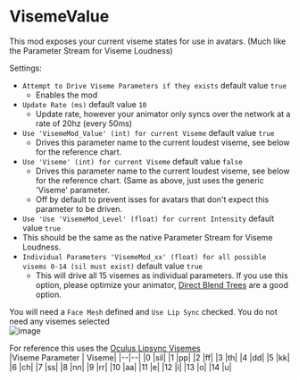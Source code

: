 
# VisemeValue
This mod exposes your current viseme states for use in avatars. (Much like the Parameter Stream for Viseme Loudness)        

Settings:       
- `Attempt to Drive Viseme Parameters if they exists`  default value `true`
	- Enables the mod
- `Update Rate (ms)` default value `10`
	- Update rate, however your animator only syncs over the network at a rate of 20hz (every 50ms)
- `Use 'VisemeMod_Value' (int) for current Viseme`  default value `true`
	- Drives this parameter name to the current loudest viseme, see below for the reference chart.
- `Use 'Viseme' (int) for current Viseme`  default value `false`
	- Drives this parameter name to the current loudest viseme, see below for the reference chart. (Same as above, just uses the generic 'Viseme' parameter.
	- Off by default to prevent isses for avatars that don't expect this parameter to be driven.
- `Use 'Use 'VisemeMod_Level' (float) for current Intensity`  default value `true`
- This should be the same as the native Parameter Stream for Viseme Loudness.
- `Individual Parameters 'VisemeMod_xx' (float) for all possible visems 0-14 (sil must exist)`  default value `true`
	- This will drive all 15 visemes as individual parameters. If you use this option, please optimize your animator, [Direct Blend Trees](https://notes.sleightly.dev/dbt-combining/) are a good option.
 
 You will need a `Face Mesh` defined and `Use Lip Sync` checked. You do not need any visemes selected        
![image](https://github.com/Nirv-git/CVRMods-Nirv/assets/81605232/4b4c8c0e-2e8d-4f43-9e3d-3092a1246b21)


For reference this uses the [Oculus Lipsync Visemes](https://developer.oculus.com/documentation/unity/audio-ovrlipsync-viseme-reference)      
|Viseme Parameter | Viseme|
|--|--|
|0	|sil|
|1	|pp|
|2	|ff|
|3	|th|
|4	|dd|
|5	|kk|
|6	|ch|
|7	|ss|
|8	|nn|
|9	|rr|
|10	|aa|
|11	|e|
|12	|i|
|13	|o|
|14	|u|
